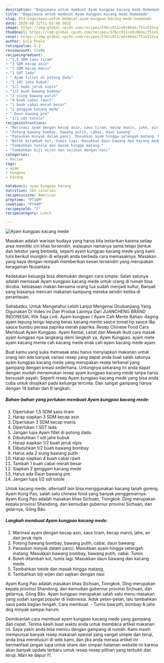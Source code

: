 ```yaml
---
description: "Bagaimana untuk membuat Ayam kungpao kacang mede Homemade"
title: "Bagaimana untuk membuat Ayam kungpao kacang mede Homemade"
slug: 853-bagaimana-untuk-membuat-ayam-kungpao-kacang-mede-homemade
date: 2020-08-22T11:03:00.093Z
image: https://img-global.cpcdn.com/recipes/576cc011ce0c06de/751x532cq70/ayam-kungpao-kacang-mede-foto-resep-utama.jpg
thumbnail: https://img-global.cpcdn.com/recipes/576cc011ce0c06de/751x532cq70/ayam-kungpao-kacang-mede-foto-resep-utama.jpg
cover: https://img-global.cpcdn.com/recipes/576cc011ce0c06de/751x532cq70/ayam-kungpao-kacang-mede-foto-resep-utama.jpg
author: Eula Poole
ratingvalue: 4.2
reviewcount: 12400
recipeingredient:
- "1,5 SDM saos tiram"
- "3 SDM kecap asin"
- "3 SDM kecap manis"
- "1 SDT lada"
- " Ayam fillet di potong dadu"
- "1 sdt jahe bubuk"
- "1/2 buah jeruk nipis"
- "1/2 buah bawang bombay"
- "2 siung bawang putih"
- "4 buah cabai rawit"
- "1 buah cabai merah besar"
- "2 genggam kacang mede"
- " Daun bawang pre"
- "1/2 sdt totole"
recipeinstructions:
- "Marinasi ayam dengan kecap asin, saos tiram, kecap manis, jahe, air dan jeruk nipis"
- "Potong bawang bombay, bawang putih, cabai, daun bawang"
- "Panaskan minyak dalam panci. Masukkan ayam hingga setengah matang. Masukkan bawang bombay, bawang putih, cabai. Tumis"
- "Boleh ditambah kol, tumis lagi. Masukkan daun bawang dan kacang mede."
- "Tambahkan totole dan masak hingga matang."
- "Tambahkan biji wijen dan sajikan dengan nasi"
categories:
- Recipe
tags:
- ayam
- kungpao
- kacang

katakunci: ayam kungpao kacang 
nutrition: 165 calories
recipecuisine: American
preptime: "PT16M"
cooktime: "PT44M"
recipeyield: "2"
recipecategory: Lunch

---
```



![Ayam kungpao kacang mede](https://img-global.cpcdn.com/recipes/576cc011ce0c06de/751x532cq70/ayam-kungpao-kacang-mede-foto-resep-utama.jpg)

Masakan adalah warisan budaya yang harus kita lestarikan karena setiap area memiliki ciri khas tersendiri, walaupun namanya sama tetapi bentuk dan tekstur yang berbeda, seperti ayam kungpao kacang mede yang kami tulis berikut mungkin di wilayah anda berbeda cara memasaknya. Masakan yang kaya dengan rempah memberikan kesan tersendiri yang merupakan keragaman Nusantara

Kedekatan keluarga bisa ditemukan dengan cara simple. Salah satunya adalah memasak Ayam kungpao kacang mede untuk orang di rumah bisa dicoba. kebiasaan makan bersama orang tua sudah menjadi kultur, Banyak yang biasanya mencari makanan kampung mereka sendiri ketika di perantauan.

Sahabatku, Untuk Mengetahui Lebih Lanjut Mengenai Doubanjiang Yang Digunakan Di Video ini Dan Produk Lainnya Dari JUANCHENG BRAND INDONESIA, Klik Saja Link. Ayam kungpao / Ayam Cah Mente Bahan: daging ayam tepung terigu tepung beras kacang mente sauce tomat hp sauce l&amp;p sauce bumbu perasa paprika merah paprika. Resep Chinese Food Cara Membuat Ayam Kungpao. Ayam Kental, Lezat dan Mewah Ikuti cara masak ayam kungpao nya langkang demi langkah ya, Ayam Kungpao. ayam mete ayam kacang mente cah kacang mede enak cah ayam kacang mede ayam.

Buat kamu yang suka memasak atau harus menyiapkan makanan untuk orang lain ada banyak variasi resep yang dapat anda buat salah satunya ayam kungpao kacang mede yang merupakan resep terkenal yang gampang dengan kreasi sederhana. Untungnya sekarang ini anda dapat dengan mudah menemukan resep ayam kungpao kacang mede tanpa harus bersusah payah.
Seperti resep Ayam kungpao kacang mede yang bisa anda coba untuk disajikan pada keluarga tercinta. Dan sangat gampang hanya dengan 14 bahan dan 6 langkah.


<!--inarticleads1-->

##### Bahan-bahan yang perlukan membuat Ayam kungpao kacang mede:

1. Diperlukan 1,5 SDM saos tiram
1. Harap siapkan 3 SDM kecap asin
1. Diperlukan 3 SDM kecap manis
1. Diperlukan 1 SDT lada
1. Jangan lupa  Ayam fillet di potong dadu
1. Dibutuhkan 1 sdt jahe bubuk
1. Harap siapkan 1/2 buah jeruk nipis
1. Dibutuhkan 1/2 buah bawang bombay
1. Harus ada 2 siung bawang putih
1. Harap siapkan 4 buah cabai rawit
1. Tambah 1 buah cabai merah besar
1. Siapkan 2 genggam kacang mede
1. Harus ada  Daun bawang pre
1. Jangan lupa 1/2 sdt totole


Untuk kacang mede, alternatif lain bisa menggunakan kacang tanah goreng. Ayam Kung Pao, salah satu chinese food yang banyak penggemarnya. Ayam Kung Pao adalah masakan khas Sichuan, Tiongkok. Ding merupakan kepala provinsi Shandong, dan kemudian gubernur provinsi Sichuan, dan gelarnya, Gōng Bǎo. 

<!--inarticleads2-->

##### Langkah membuat  Ayam kungpao kacang mede:

1. Marinasi ayam dengan kecap asin, saos tiram, kecap manis, jahe, air dan jeruk nipis
1. Potong bawang bombay, bawang putih, cabai, daun bawang
1. Panaskan minyak dalam panci. Masukkan ayam hingga setengah matang. Masukkan bawang bombay, bawang putih, cabai. Tumis
1. Boleh ditambah kol, tumis lagi. Masukkan daun bawang dan kacang mede.
1. Tambahkan totole dan masak hingga matang.
1. Tambahkan biji wijen dan sajikan dengan nasi


Ayam Kung Pao adalah masakan khas Sichuan, Tiongkok. Ding merupakan kepala provinsi Shandong, dan kemudian gubernur provinsi Sichuan, dan gelarnya, Gōng Bǎo. Ayam kungpao merupakan salah satu menu masakan yang sudah sangat populer di Indonesia. Aduk pelan-pelan, lalu tambahkan saus pada bagian tengah. Cara membuat. - Tumis baw.pth, bombay &amp; jahe dng minyak sampai harum. 

Demikianlah cara membuat ayam kungpao kacang mede yang gampang dan cepat. Terima kasih buat waktu anda untuk membaca artikel makanan ini. Saya yakin anda bisa meniru dengan gampang di rumah. Kami masih mempunyai banyak resep makanan spesial yang sangat simple dan teruji, anda bisa menelusuri di web kami, dan jika anda merasa artikel ini bermanfaat jangan lupa untuk share dan simpan halaman website ini karena akan banyak update terbaru untuk resep-resep pilihan yang terbukti dan teruji. Mari ke dapur !!!. 
